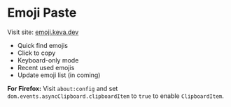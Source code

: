 # Emoji Paste

Visit site: [emoji.keva.dev](https://emoji.keva.dev)

- Quick find emojis
- Click to copy
- Keyboard-only mode
- Recent used emojis
- Update emoji list (in coming)

**For Firefox:** Visit `about:config` and set `dom.events.asyncClipboard.clipboardItem` to `true` to enable `ClipboardItem`.
